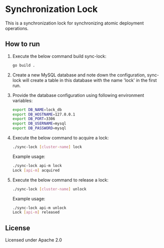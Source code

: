 # Synchronization Lock

This is a synchronization lock for synchronizing atomic deployment operations.

## How to run

1. Execute the below command build sync-lock:

   ````bash
   go build .
   ````

2. Create a new MySQL database and note down the configuration, sync-lock will create a table in this database with the name 'lock' in the first run.

3. Provide the database configuration using following environment variables:

   ````bash
   export DB_NAME=lock_db
   export DB_HOSTNAME=127.0.0.1
   export DB_PORT=3306
   export DB_USERNAME=mysql
   export DB_PASSWORD=mysql
   ````

4. Execute the below command to acquire a lock:

   ````bash
   ./sync-lock [cluster-name] lock
   ````

   Example usage:

   ````bash
   ./sync-lock api-m lock
   Lock [api-m] acquired
   ````

5. Execute the below command to release a lock:

   ````bash
   ./sync-lock [cluster-name] unlock
   ````

   Example usage:

   ````bash
   ./sync-lock api-m unlock
   Lock [api-m] released
   ````

## License
Licensed under Apache 2.0
